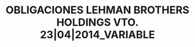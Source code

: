 ---
layout: asset
title: OBLIGACIONES LEHMAN BROTHERS HOLDINGS VTO. 23|04|2014_VARIABLE
isin: XS0189294225
---